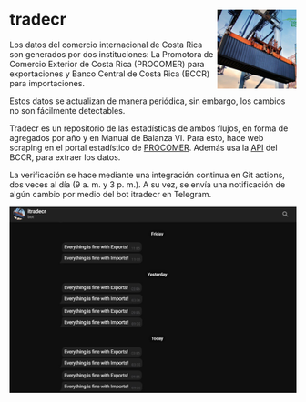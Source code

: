 # tradecr <img src='man/figures/logo.jpg' align="right" height="139"/>

Los datos del comercio internacional de Costa Rica son generados por dos instituciones:
La Promotora de Comercio Exterior de Costa Rica (PROCOMER) para exportaciones y Banco Central de Costa Rica (BCCR) para importaciones.

Estos datos se actualizan de manera periódica, sin embargo, los cambios no son fácilmente detectables. 

Tradecr es un repositorio de las estadísticas de ambos flujos, en forma de agregados por año y en Manual de Balanza VI.
Para esto, hace web scraping en el portal estadístico de [PROCOMER](http://servicios.procomer.go.cr/estadisticas/inicio.aspx). Además usa la [API](https://gee.bccr.fi.cr/Indicadores/Suscripciones/WS/wsindicadoreseconomicos.asmx)
del BCCR, para extraer los datos.

La verificación se hace mediante una integración continua en Git actions, dos veces al día (9 a. m. y 3 p. m.). A su vez, se envía una notificación de algún cambio por medio del bot itradecr en Telegram.

![Screenshot](man/figures/telegram.JPG)
